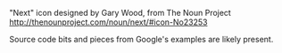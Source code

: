 "Next" icon designed by Gary Wood, from The Noun Project 
       http://thenounproject.com/noun/next/#icon-No23253

Source code bits and pieces from Google's examples are likely present.